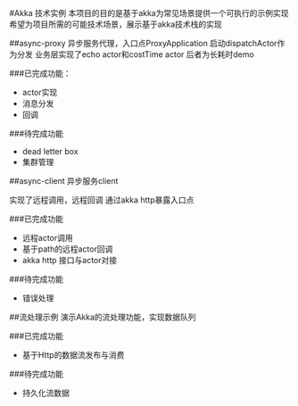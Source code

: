 #Akka 技术实例
本项目的目的是基于akka为常见场景提供一个可执行的示例实现
希望为项目所需的可能技术场景，展示基于akka技术栈的实现

##async-proxy
异步服务代理，入口点ProxyApplication
启动dispatchActor作为分发
业务层实现了echo actor和costTime actor
后者为长耗时demo

###已完成功能：
* actor实现
* 消息分发
* 回调

###待完成功能
* dead letter box
* 集群管理

##async-client
异步服务client

实现了远程调用，远程回调
通过akka http暴露入口点

###已完成功能
* 远程actor调用
* 基于path的远程actor回调
* akka http 接口与actor对接

###待完成功能
* 错误处理

##流处理示例
演示Akka的流处理功能，实现数据队列

###已完成功能
* 基于Http的数据流发布与消费

###待完成功能
* 持久化流数据
